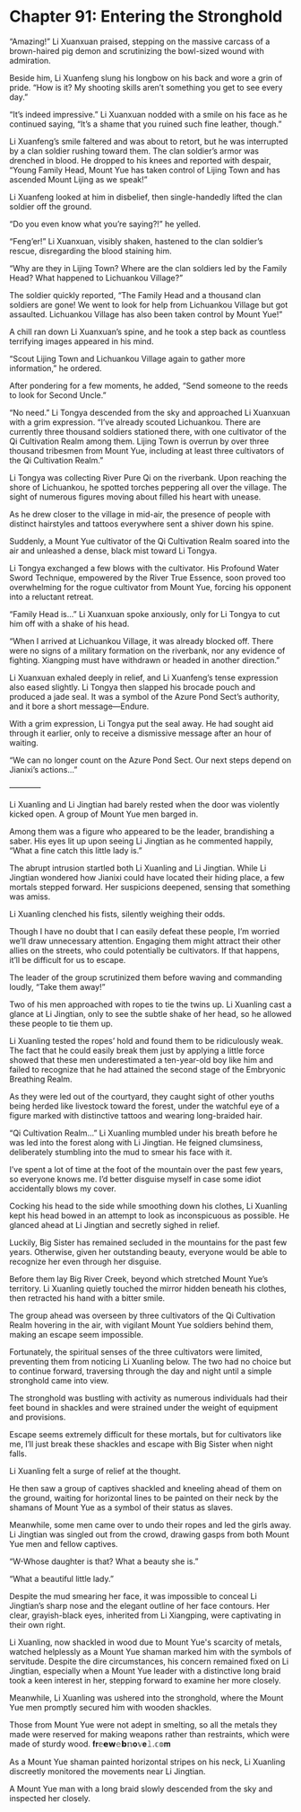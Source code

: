# Chapter 91: Entering the Stronghold

“Amazing!” Li Xuanxuan praised, stepping on the massive carcass of a brown-haired pig demon and scrutinizing the bowl-sized wound with admiration.

Beside him, Li Xuanfeng slung his longbow on his back and wore a grin of pride. “How is it? My shooting skills aren’t something you get to see every day.”

“It’s indeed impressive.” Li Xuanxuan nodded with a smile on his face as he continued saying, “It’s a shame that you ruined such fine leather, though.”

Li Xuanfeng’s smile faltered and was about to retort, but he was interrupted by a clan soldier rushing toward them. The clan soldier’s armor was drenched in blood. He dropped to his knees and reported with despair, “Young Family Head, Mount Yue has taken control of Lijing Town and has ascended Mount Lijing as we speak!”

Li Xuanfeng looked at him in disbelief, then single-handedly lifted the clan soldier off the ground.

“Do you even know what you’re saying?!” he yelled.

“Feng’er!” Li Xuanxuan, visibly shaken, hastened to the clan soldier’s rescue, disregarding the blood staining him.

“Why are they in Lijing Town? Where are the clan soldiers led by the Family Head? What happened to Lichuankou Village?”

The soldier quickly reported, “The Family Head and a thousand clan soldiers are gone! We went to look for help from Lichuankou Village but got assaulted. Lichuankou Village has also been taken control by Mount Yue!”

A chill ran down Li Xuanxuan’s spine, and he took a step back as countless terrifying images appeared in his mind.

“Scout Lijing Town and Lichuankou Village again to gather more information,” he ordered.

After pondering for a few moments, he added, “Send someone to the reeds to look for Second Uncle.”

“No need.” Li Tongya descended from the sky and approached Li Xuanxuan with a grim expression. “I’ve already scouted Lichuankou. There are currently three thousand soldiers stationed there, with one cultivator of the Qi Cultivation Realm among them. Lijing Town is overrun by over three thousand tribesmen from Mount Yue, including at least three cultivators of the Qi Cultivation Realm.”

Li Tongya was collecting River Pure Qi on the riverbank. Upon reaching the shore of Lichuankou, he spotted torches peppering all over the village. The sight of numerous figures moving about filled his heart with unease.

As he drew closer to the village in mid-air, the presence of people with distinct hairstyles and tattoos everywhere sent a shiver down his spine.

Suddenly, a Mount Yue cultivator of the Qi Cultivation Realm soared into the air and unleashed a dense, black mist toward Li Tongya.

Li Tongya exchanged a few blows with the cultivator. His Profound Water Sword Technique, empowered by the River True Essence, soon proved too overwhelming for the rogue cultivator from Mount Yue, forcing his opponent into a reluctant retreat.

“Family Head is...” Li Xuanxuan spoke anxiously, only for Li Tongya to cut him off with a shake of his head.

“When I arrived at Lichuankou Village, it was already blocked off. There were no signs of a military formation on the riverbank, nor any evidence of fighting. Xiangping must have withdrawn or headed in another direction.”

Li Xuanxuan exhaled deeply in relief, and Li Xuanfeng’s tense expression also eased slightly. Li Tongya then slapped his brocade pouch and produced a jade seal. It was a symbol of the Azure Pond Sect’s authority, and it bore a short message—Endure.

With a grim expression, Li Tongya put the seal away. He had sought aid through it earlier, only to receive a dismissive message after an hour of waiting.

“We can no longer count on the Azure Pond Sect. Our next steps depend on Jianixi’s actions...”

————

Li Xuanling and Li Jingtian had barely rested when the door was violently kicked open. A group of Mount Yue men barged in.

Among them was a figure who appeared to be the leader, brandishing a saber. His eyes lit up upon seeing Li Jingtian as he commented happily, “What a fine catch this little lady is.”

The abrupt intrusion startled both Li Xuanling and Li Jingtian. While Li Jingtian wondered how Jianixi could have located their hiding place, a few mortals stepped forward. Her suspicions deepened, sensing that something was amiss.

Li Xuanling clenched his fists, silently weighing their odds.

Though I have no doubt that I can easily defeat these people, I’m worried we’ll draw unnecessary attention. Engaging them might attract their other allies on the streets, who could potentially be cultivators. If that happens, it’ll be difficult for us to escape.

The leader of the group scrutinized them before waving and commanding loudly, “Take them away!”

Two of his men approached with ropes to tie the twins up. Li Xuanling cast a glance at Li Jingtian, only to see the subtle shake of her head, so he allowed these people to tie them up.

Li Xuanling tested the ropes’ hold and found them to be ridiculously weak. The fact that he could easily break them just by applying a little force showed that these men underestimated a ten-year-old boy like him and failed to recognize that he had attained the second stage of the Embryonic Breathing Realm.

As they were led out of the courtyard, they caught sight of other youths being herded like livestock toward the forest, under the watchful eye of a figure marked with distinctive tattoos and wearing long-braided hair.

“Qi Cultivation Realm...” Li Xuanling mumbled under his breath before he was led into the forest along with Li Jingtian. He feigned clumsiness, deliberately stumbling into the mud to smear his face with it.

I’ve spent a lot of time at the foot of the mountain over the past few years, so everyone knows me. I’d better disguise myself in case some idiot accidentally blows my cover.

Cocking his head to the side while smoothing down his clothes, Li Xuanling kept his head bowed in an attempt to look as inconspicuous as possible. He glanced ahead at Li Jingtian and secretly sighed in relief.

Luckily, Big Sister has remained secluded in the mountains for the past few years. Otherwise, given her outstanding beauty, everyone would be able to recognize her even through her disguise.

Before them lay Big River Creek, beyond which stretched Mount Yue’s territory. Li Xuanling quietly touched the mirror hidden beneath his clothes, then retracted his hand with a bitter smile.

The group ahead was overseen by three cultivators of the Qi Cultivation Realm hovering in the air, with vigilant Mount Yue soldiers behind them, making an escape seem impossible.

Fortunately, the spiritual senses of the three cultivators were limited, preventing them from noticing Li Xuanling below. The two had no choice but to continue forward, traversing through the day and night until a simple stronghold came into view.

The stronghold was bustling with activity as numerous individuals had their feet bound in shackles and were strained under the weight of equipment and provisions.

Escape seems extremely difficult for these mortals, but for cultivators like me, I’ll just break these shackles and escape with Big Sister when night falls.

Li Xuanling felt a surge of relief at the thought.

He then saw a group of captives shackled and kneeling ahead of them on the ground, waiting for horizontal lines to be painted on their neck by the shamans of Mount Yue as a symbol of their status as slaves.

Meanwhile, some men came over to undo their ropes and led the girls away. Li Jingtian was singled out from the crowd, drawing gasps from both Mount Yue men and fellow captives.

“W-Whose daughter is that? What a beauty she is.”

“What a beautiful little lady.”

Despite the mud smearing her face, it was impossible to conceal Li Jingtian’s sharp nose and the elegant outline of her face contours. Her clear, grayish-black eyes, inherited from Li Xiangping, were captivating in their own right.

Li Xuanling, now shackled in wood due to Mount Yue's scarcity of metals, watched helplessly as a Mount Yue shaman marked him with the symbols of servitude. Despite the dire circumstances, his concern remained fixed on Li Jingtian, especially when a Mount Yue leader with a distinctive long braid took a keen interest in her, stepping forward to examine her more closely.

Meanwhile, Li Xuanling was ushered into the stronghold, where the Mount Yue men promptly secured him with wooden shackles.

Those from Mount Yue were not adept in smelting, so all the metals they made were reserved for making weapons rather than restraints, which were made of sturdy wood.
𝐟𝐫𝕖𝗲𝘄𝚎𝗯𝕟𝐨𝕧𝐞𝚕.𝕔𝕠𝐦

As a Mount Yue shaman painted horizontal stripes on his neck, Li Xuanling discreetly monitored the movements near Li Jingtian.

A Mount Yue man with a long braid slowly descended from the sky and inspected her closely.
